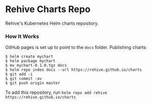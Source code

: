 # Rehive Charts Repo

Rehive's Kubernetes Helm charts repository.

### How It Works

GitHub pages is set up to point to the `docs` folder. Publishing charts:

```console
$ helm create mychart
$ helm package mychart
$ mv mychart-0.1.0.tgz docs
$ helm repo index docs --url https://rehive.github.io/charts
$ git add -i
$ git commit -av
$ git push origin master
```

To add this repository, run `helm repo add rehive
https://rehive.github.io/charts`

